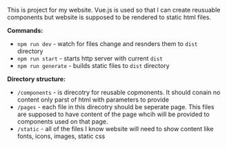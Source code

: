 This is project for my website. Vue.js is used so that I can create reusuable components but website is supposed to be rendered to static html files.

**Commands:**

- `npm run dev` - watch for files change and resnders them to `dist` directory
- `npm run start` - starts http server with current `dist`
- `npm run generate` - builds static files to `dist` directory

**Directory structure:**

- `/components` - is direcotry for reusable copmonents. It should conain no content only parst of html with parameters to provide
- `/pages` - each file in this direcotry should be seperate page. This files are supposed to have content of the page whcih will be provided to components used on that page.
- `/static` - all of the files I know website will need to show content like fonts, icons, images, static css
